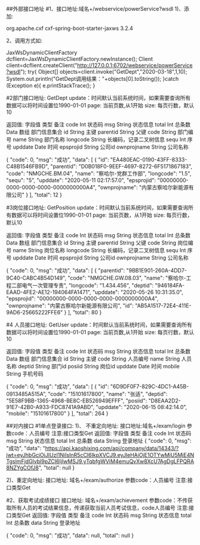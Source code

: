 ##外部接口地址
#1、接口地址:域名+/webservice/powerService?wsdl
1)、添加: 

<dependency>
    <groupId>org.apache.cxf</groupId>
    <artifactId>cxf-spring-boot-starter-jaxws</artifactId>
    <version>3.2.4</version>
</dependency>

2、调用方式如:

JaxWsDynamicClientFactory dcflient=JaxWsDynamicClientFactory.newInstance();
Client client=dcflient.createClient("http://127.0.0.1:6702/webservice/powerService?wsdl");
try{
    Object[] objects=client.invoke("GetDept","2020-03-18",1,10);
    System.out.println("GetDept调用结果："+objects[0].toString());
}catch (Exception e){
    e.printStackTrace();
}

#2部门接口地址: GetDept 
update：时间默认当前系统时间，如果需要查询所有数据可以将时间设置位1990-01-01
page: 当前页数,从1开始
size: 每页行数，默认10

返回值:
字段值	类型	备注
code	Int	状态码
msg	String	状态信息
total	Int	总条数
Data	数组	部门信息集合
    id	String	主键
    parentid	String	父键
    code	String	部门编号
    name	String	部门名称
    longcode	String	长编码，记录二叉树信息
    sequ	Int	序号
    upddate	Date	时间
    epsprojid	String	公司id
    ownprojname	String	公司名称
    
{
    "code": 0,
    "msg": "成功",
    "data": [
        {
            "id": "EA480EAC-0190-43FF-8333-C48B1546FB9D",
            "parentid": "D0B018F0-9EEF-4697-8272-6F5171867183",
            "code": "NMGCHE.BM.04",
            "name": "察哈尔-党群工作部",
            "longcode": "1.5",
            "sequ": "5",
            "upddate": "2020-05-11 02:17:57.0",
            "epsprojid": "00000000-0000-0000-0000-0000000000A4",
            "ownprojname": "内蒙古察哈尔新能源有限公司"
        }
    ],
    "total": 12
}

#3岗位接口地址: GetPosition
update：时间默认当前系统时间，如果需要查询所有数据可以将时间设置位1990-01-01
page: 当前页数，从1开始
size: 每页行数，默认10
  
返回值:
字段值	类型	备注
code	Int	状态码
msg	String	状态信息
total	Int	总条数
Data	数组	部门信息集合
  id	String	主键
  parentid	String	父键
  code	String	岗位编号
  name	String	岗位名称
  longcode	String	长编码，记录二叉树信息
  sequ	Int	序号
  upddate	Date	时间
  epsprojid	String	公司id
  ownprojname	String	公司名称

{
  "code": 0,
  "msg": "成功",
  "data": [
      {
          "parentid": "9BB1E901-260A-4DD7-9C40-CABC4B54D149",
          "code": "NMGCHE.GW.08.03",
          "name": "察哈尔-工程二部电气一次管理专责",
          "longcode": "1.434.456",
          "deptid": "946184FA-EAAD-4FE2-AE12-194064FA1471",
          "upddate": "2020-05-26 10:31:35.0",
          "epsprojid": "00000000-0000-0000-0000-0000000000A4",
          "ownprojname": "内蒙古察哈尔新能源有限公司",
          "id": "AB5A1517-72E4-411E-9AD6-25665222FFE6"
      }
  ],
  "total": 80
}

#4 人员接口地址: GetUser
update：时间默认当前系统时间，如果需要查询所有数据可以将时间设置位1990-01-01
page: 当前页数,从1开始
size: 每页行数，默认10

返回值:
字段值	类型	备注
code	Int	状态码
msg	String	状态信息
total	Int	总条数
Data	数组	部门信息集合
   id	String	主键
   code	String	人员编号
   name	String	人员名称
   deptid	String	部门id
   posiid	String	岗位id
   upddate	Date	时间
   mobile	String	手机号码

{
   "code": 0,
   "msg": "成功",
   "data": [
       {
           "id": "6D9DF0F7-829C-4DC1-A45B-0913485A515A",
           "code": "15101617800",
           "name": "张适",
           "deptid": "5E58F9BB-1365-4968-BE8C-EB526949EFFF",
           "posiid": "D8EAA2D2-91E7-42B0-A933-FDC8741A9ABD",
           "upddate": "2020-06-15 08:42:14.0",
           "mobile": "15101617800"
       }
   ],
   "total": 264
}

##对内接口
#1单点登录接口:
1)、	不重定向地址:
接口地址:域名+/exam/login
参数code：人员编号
注意:接口类型Get
返回值:
字段值	类型	备注
code	Int	状态码
msg	String	状态信息
total	Int	总条数
data	String	登录地址
{
    "code": 0,
    "msg": "成功",
    "data": "https://api.kaoshixing.com/api/company/data/14343/?jwt=eyJhbGciOiJIUzI1NiIsInR5cCI6IkpXVCJ9.eyJleHAiOjE1OTYwMjU5MjE4NTgsImFjdGlvbl9pZCI6IjIwMSJ9.yTqbfgWViM4emuQvXw8XcU7AgDgLFPQRA8NZYgCOfJ8",
    "total": null
}

2)、重定向地址:
接口地址: 域名+/exam/authorize
参数code：人员编号
注意:接口类型Get

#2、获取考试成绩接口
接口地址: 域名+/exam/achievement
参数code：不传获取所有人员的考试结果信息，传递获取当前人员考试信息，code人员编号
注意:接口类型Get
返回值:
字段值	类型	备注
code	Int	状态码
msg	String	状态信息
total	Int	总条数
data	String	登录地址

{
    "code": 0,
    "msg": "成功",
    "data": null,
    "total": null
}


